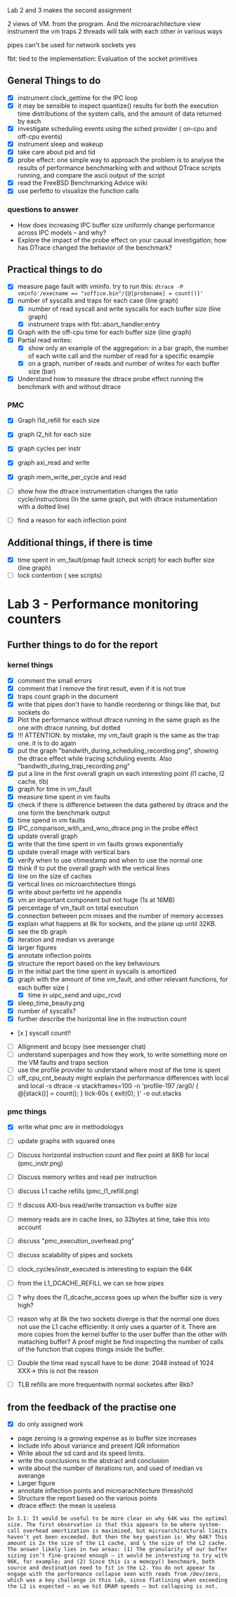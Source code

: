 Lab 2 and 3 makes the second assignment

2 views of VM. from the program. And the microarachitecture view
instrument the vm traps
2 threads will talk with each other in various ways

pipes can't be used for network
sockets yes

fbt: tied to the implementation:
Evaluation of the socket primitives

## General Things to do
- [x] instrument clock_gettime for the IPC loop
- [x] it may be sensible to inspect quantize() results for both the execution time distributions of the system calls, and the amount of data returned by each
- [x] investigate scheduling events using the sched provider ( on-cpu and off-cpu events)
- [x] instrument sleep and wakeup
- [x] take care about pid and tid
- [x] probe effect: one simple way to approach the problem is to analyse the results of performance benchmarking with and without DTrace scripts running, and compare the ascii output of the script
- [x] read the FreeBSD Benchmarking Advice wiki 
- [x] use perfetto to visualize the function calls

### questions to answer
- How does increasing IPC buffer size uniformly change performance across IPC models – and why?
- Explore the impact of the probe effect on your causal investigation; how has DTrace changed the behavior of the benchmark?

## Practical things to do
- [x] measure page fault with vminfo. try to run this: `dtrace -P vminfo'/execname == "soffice.bin"/{@[probename] = count()}'`
- [x] number of syscalls and traps for each case (line graph)
   - [x] number of read syscall and write syscalls for each buffer size (line graph)
   - [x] instrument traps with fbt::abort_handler:entry
- [x] Graph with the off-cpu time for each buffer size (line graph)
- [x] Partial read writes:
   - [x] show only an example of the aggregation: in a bar graph, the number of each write call and the 
         number of read for a specific example
   - [x] on a graph, number of reads and number of writes for each buffer size (bar)
- [x] Understand how to measure the dtrace probe effect
   running the benchmark with and without dtrace
### PMC
- [x] Graph l1d_refill for each size
- [x] graph l2_hit for each size
- [x] graph cycles per instr
- [x] graph axi_read and write
- [x] graph mem_write_per_cycle and read
- [ ] show how the dtrace instrumentation changes the ratio cycle/instructions (In the same graph, put with dtrace instumentation with a dotted line)
- [ ] find a reason for each inflection point


## Additional things, if there is time
- [x] time spent in vm_fault/pmap fault (check script) for each buffer size (line graph)
- [ ] lock contention ( see scripts)

# Lab 3 - Performance monitoring counters



## Further things to do for the report

### kernel things
- [x] comment the small errors
- [x] comment that I remove the first result, even if it is not true
- [x] traps count graph in the document
- [x] write that pipes don't have to handle reordering or things like that, but sockets do
- [x] Plot the performance without dtrace running in the same graph as the one with dtrace running, but dotted
- [x] !!! ATTENTION: by mistake, my vm_fault graph  is the same as the trap one. it is to do again
- [x] put the graph "bandwith_during_scheduling_recording.png", showing the dtrace effect while tracing schduling events. Also "bandwith_during_trap_recording.png"
- [x] put a line in the first overall graph on each interesting point (l1 cache, l2 cache, tlb)
- [x] graph for time in vm_fault
- [x] measure time spent in vm faults
- [x] check if there is difference between the data gathered by dtrace and the one form the benchmark output
- [x] time spend in vm faults
- [x] IPC_comparison_with_and_wno_dtrace.png in the probe effect
- [x] update overall graph
- [x] write that the time spent in vm faults grows exponentially
- [x] update overall image with vertical bars
- [x] verify when to use vtimestamp and when to use the normal one 
- [x] think if to put the overall graph with the vertical lines
- [x] line on the size of caches
- [x] vertical lines on microarchitecture things
- [x] write about perfetto int he appendix
- [x] vm an important component but not huge (1s at 16MB)
- [x] percentage of vm_fault on total execution
- [x] connection between pcm misses and the number of memory accesses
- [x] explain what happens at 8k for sockets, and the plane up until 32KB.
- [x] see the tlb graph
- [x] iteration and median vs averange
- [x] larger figures
- [x] annotate inflection points
- [x] structure the report based on the key behaviours
- [x] in the initial part the time spent in syscalls is amortized
- [x] graph with the amount of time vm_fault, and other relevant functions, for each buffer size (
   - [x] time in uipc_send and uipc_rcvd
- [x] sleep_time_beauty.png
- [x] number of syscalls?
- [x] further describe the horizontal line in the instruction count
- [x ] syscall count!!
- [ ] Allignment and bcopy (see messenger chat)
- [ ] understand superpages and how they work, to write something more on the VM faults and traps section
- [ ] use the profile provider to understand where most of the time is spent
- [ ] off_cpu_cnt_beauty might explain the performance differences with local and local -s
 dtrace -x stackframes=100 -n 'profile-197 /arg0/ { @[stack()] = count(); } tick-60s { exit(0); }' -o out.stacks

### pmc things
- [x] write what pmc are in methodologys
- [ ] update graphs with squared ones
- [ ] Discuss horizontal instruction count and flex point at 8KB for local (pmc_instr.png)
- [ ] Discuss memory writes and read per instruction
- [ ] discuss L1 cache refills (pmc_l1_refill.png)
- [ ] !! discuss AXI-bus read/write transaction vs buffer size
- [ ] memory reads are in cache lines, so 32bytes at time, take this into account
- [ ] discuss "pmc_execution_overhead.png"
- [ ] discuss scalability of pipes and sockets

- [ ] clock_cycles/instr_executed is interesting to explain the 64K
- [ ] from the L1_DCACHE_REFILL we can se how pipes 
- [ ] ? why does the l1_dcache_access goes up when the buffer size is very high?
- [ ] reason why at 8k the two sockets diverge is that the normal one does not use the L1 cache efficiently: it only uses a quarter of it. There are more copies from the kernel buffer to the user buffer than the other with mataching buffer? A proof might be find inspecting the number of calls of the function that copies things inside the buffer.
- [ ] Double the time read syscall have to be done: 2048 instead of 1024 XXX-> this is not the reason
- [ ] TLB refills are more frequentwith normal socketes after 8kb?
## from the feedback of the practise one

- [x] do only assigned work
- page zeroing is a growing expense as io buffer size increases
- Include info about variance and present IQR information
- Write about the sd card and its speed limits. 
- write the conclusions in the abstract and conclusion 
- write about the number of iterations run, and used of median vs averange
- Larger figure
- annotate inflection points and microarachitecture threashold
- Structure the report based on the various points
- dtrace effect: the mean is useless


```
In 3.1: It would be useful to be more clear on why 64K was the optimal size. The first observation is that this appears to be where system-call overhead amortization is maximized, but microarchitectural limits haven’t yet been exceeded. But then the key question is: Why 64K? This amount is 2x the size of the L1 cache, and ¼ the size of the L2 cache. The answer likely lies in two areas: (1) The granularity of our buffer sizing isn’t fine-grained enough – it would be interesting to try with 96K, for example; and (2) Since this is a memcpy() benchmark, both source and destination need to fit in the L2. You do not appear to engage with the performance collapse seen with reads from /dev/zero, which was a key challenge in this lab, since flatlining when exceeding the L2 is expected – as we hit DRAM speeds – but collapsing is not.
```
